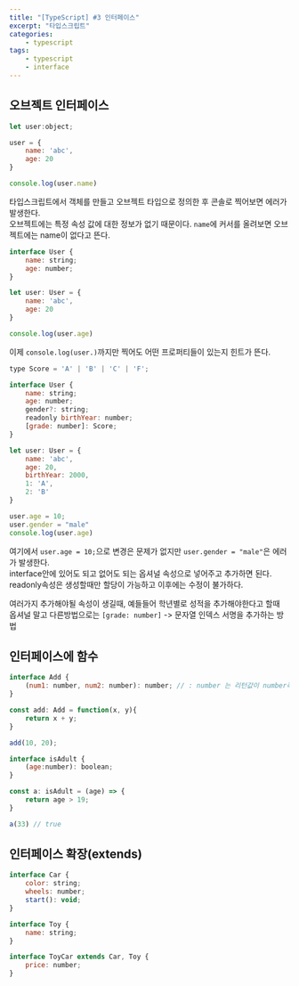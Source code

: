 ```yaml
--- 
title: "[TypeScript] #3 인터페이스" 
excerpt: "타입스크립트"
categories: 
    - typescript
tags: 
    - typescript
    - interface
--- 
```

## 오브젝트 인터페이스

```javascript
let user:object;

user = {
    name: 'abc',
    age: 20
}

console.log(user.name)
```

타입스크립트에서 객체를 만들고 오브젝트 타입으로 정의한 후 콘솔로 찍어보면 에러가 발생한다.  
오브젝트에는 특정 속성 값에 대한 정보가 없기 때문이다. `name`에 커서를 올려보면 오브젝트에는 name이 없다고 뜬다.  

```javascript
interface User {
    name: string;
    age: number;
}

let user: User = {
    name: 'abc',
    age: 20
}

console.log(user.age)
```

이제 `console.log(user.)`까지만 찍어도 어떤 프로퍼티들이 있는지 힌트가 뜬다.  

```javascript
type Score = 'A' | 'B' | 'C' | 'F';

interface User {
    name: string;
    age: number;
    gender?: string;
    readonly birthYear: number;
    [grade: number]: Score;
}

let user: User = {
    name: 'abc',
    age: 20,
    birthYear: 2000,
    1: 'A',
    2: 'B'
}

user.age = 10;
user.gender = "male"
console.log(user.age)
```

여기에서 `user.age = 10;`으로 변경은 문제가 없지만 `user.gender = "male"`은 에러가 발생한다.  
interface안에 있어도 되고 없어도 되는 옵셔널 속성으로 넣어주고 추가하면 된다.  
readonly속성은 생성할때만 할당이 가능하고 이후에는 수정이 불가하다.  

여러가지 추가해야될 속성이 생길때, 예들들어 학년별로 성적을 추가해야한다고 할때  
옵셔널 말고 다른방법으로는 `[grade: number]` -> 문자열 인덱스 서명을 추가하는 방법


## 인터페이스에 함수

```javascript
interface Add {
    (num1: number, num2: number): number; // : number 는 리턴값이 number라는 뜻
}

const add: Add = function(x, y){
    return x + y;
}

add(10, 20);

interface isAdult {
    (age:number): boolean;
}

const a: isAdult = (age) => {
    return age > 19;
}

a(33) // true
```

## 인터페이스 확장(extends)

```javascript
interface Car {
    color: string;
    wheels: number;
    start(): void;
}

interface Toy {
    name: string;
}

interface ToyCar extends Car, Toy {
    price: number;
}
```






